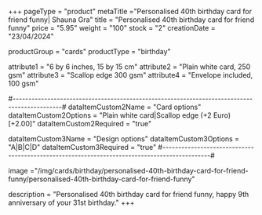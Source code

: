 +++
pageType = "product"
metaTitle ="Personalised 40th birthday card for friend funny| Shauna Gra"
title = "Personalised 40th birthday card for friend funny"
price = "5.95"
weight = "100"
stock = "2"
creationDate = "23/04/2024"

productGroup = "cards"
productType = "birthday"

attribute1 = "6 by 6 inches, 15 by 15 cm" 
attribute2 = "Plain white card, 250 gsm"
attribute3 = "Scallop edge 300 gsm"
attribute4 = "Envelope included, 100 gsm"

#---------------------------------------------------------------------------------------------#
dataItemCustom2Name = "Card options"
dataItemCustom2Options = "Plain white card|Scallop edge (+2 Euro)[+2.00]"
dataItemCustom2Required = "true"

dataItemCustom3Name = "Design options"
dataItemCustom3Options = "A|B|C|D"
dataItemCustom3Required = "true"
#---------------------------------------------------------------------------------------------#

image ="/img/cards/birthday/personalised-40th-birthday-card-for-friend-funny/personalised-40th-birthday-card-for-friend-funny"

description = "Personalised 40th birthday card for friend funny, happy 9th anniversary of your 31st birthday."
+++
